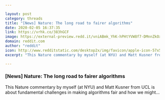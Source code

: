 ```yaml
---

layout: post
category: threads
title: "[News] Nature: The long road to fairer algorithms"
date: 2020-02-05 16:37:35
link: https://vrhk.co/383hGCF
image: https://external-preview.redd.it/vniABmk_YhK-hPHtYVW8f7-DMnnZkOxZjh8OFe6uOus.jpg?width=1024&height=536.12565445&auto=webp&s=51eea78227e2f52c1125c9f64e782c2dcfbf6cc9
domain: reddit.com
author: "reddit"
icon: http://www.redditstatic.com/desktop2x/img/favicon/apple-icon-57x57.png
excerpt: "This Nature commentary by myself (at NYU) and Matt Kusner from UCL is about fundamental challenges in making algorithms fair and how we might..."

---
```


### [News] Nature: The long road to fairer algorithms

This Nature commentary by myself (at NYU) and Matt Kusner from UCL is about fundamental challenges in making algorithms fair and how we might...